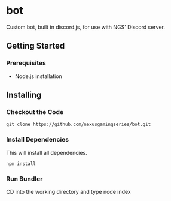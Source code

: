 # bot
Custom bot, built in discord.js, for use with NGS' Discord server.

## Getting Started

### Prerequisites
- Node.js installation

## Installing
### Checkout the Code
```
git clone https://github.com/nexusgamingseries/bot.git
```

### Install Dependencies
This will install all dependencies.
```
npm install
```

### Run Bundler
CD into the working directory and type
node index
```
